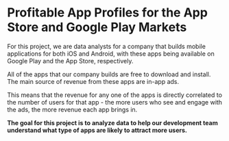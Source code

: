 # Profitable App Profiles for the App Store and Google Play Markets

For this project, we are data analysts for a company that builds mobile applications for both iOS and Android, with these apps being available on Google Play and the App Store, respectively.

All of the apps that our company builds are free to download and install. The main source of revenue from these apps are in-app ads.

This means that the revenue for any one of the apps is directly correlated to the number of users for that app - the more users who see and engage with the ads, the more revenue each app brings in.

**The goal for this project is to analyze data to help our development team understand what type of apps are likely to attract more users.**